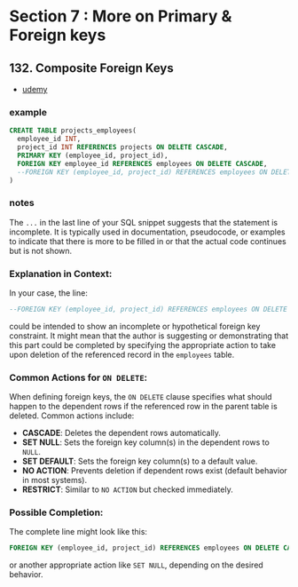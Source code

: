 # Section 7 : More on Primary & Foreign keys

## 132. Composite Foreign Keys

- [udemy](https://www.udemy.com/course/sql-the-complete-developers-guide-mysql-postgresql/learn/lecture/28918744#overview)

### example

```sql
CREATE TABLE projects_employees(
  employee_id INT,
  project_id INT REFERENCES projects ON DELETE CASCADE,
  PRIMARY KEY (employee_id, project_id),
  FOREIGN KEY employee_id REFERENCES employees ON DELETE CASCADE,
  --FOREIGN KEY (employee_id, project_id) REFERENCES employees ON DELETE ...
)
```

### notes

The `...` in the last line of your SQL snippet suggests that the statement is incomplete. It is typically used in documentation, pseudocode, or examples to indicate that there is more to be filled in or that the actual code continues but is not shown.

### Explanation in Context:

In your case, the line:

```sql
--FOREIGN KEY (employee_id, project_id) REFERENCES employees ON DELETE ...
```

could be intended to show an incomplete or hypothetical foreign key constraint. It might mean that the author is suggesting or demonstrating that this part could be completed by specifying the appropriate action to take upon deletion of the referenced record in the `employees` table.

### Common Actions for `ON DELETE`:

When defining foreign keys, the `ON DELETE` clause specifies what should happen to the dependent rows if the referenced row in the parent table is deleted. Common actions include:

- **CASCADE**: Deletes the dependent rows automatically.
- **SET NULL**: Sets the foreign key column(s) in the dependent rows to `NULL`.
- **SET DEFAULT**: Sets the foreign key column(s) to a default value.
- **NO ACTION**: Prevents deletion if dependent rows exist (default behavior in most systems).
- **RESTRICT**: Similar to `NO ACTION` but checked immediately.

### Possible Completion:

The complete line might look like this:

```sql
FOREIGN KEY (employee_id, project_id) REFERENCES employees ON DELETE CASCADE
```

or another appropriate action like `SET NULL`, depending on the desired behavior.
